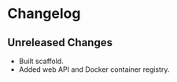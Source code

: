 # Changelog

## Unreleased Changes

- Built scaffold.
- Added web API and Docker container registry.
